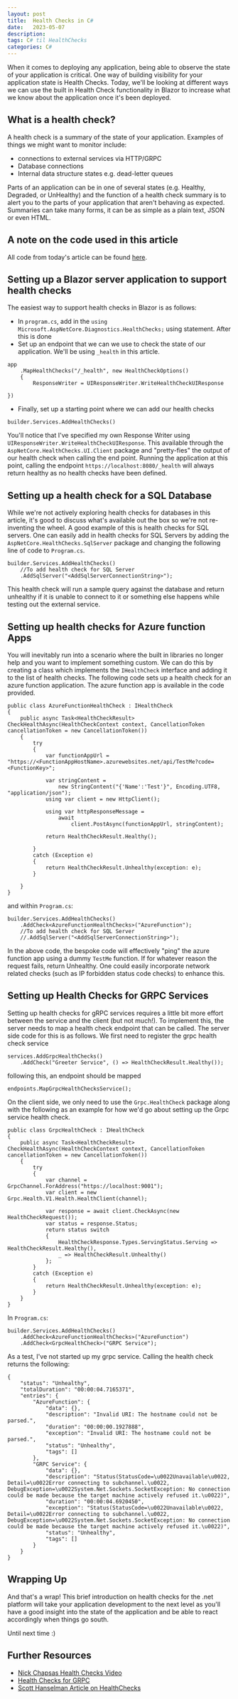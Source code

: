 ```yaml
---
layout: post
title:  Health Checks in C#
date:   2023-05-07
description: 
tags: C# til HealthChecks
categories: C#
---
```


When it comes to deploying any application, being able to observe the state of your application is critical. One way of building visibility for your application state is Health Checks. Today, we'll be looking at different ways we can use the built in Health Check functionality in Blazor to increase what we know about the application once it's been deployed.

## What is a health check?
A health check is a summary of the state of your application. Examples of things we might want to monitor include:
- connections to external services via HTTP/GRPC
- Database connections
- Internal data structure states e.g. dead-letter queues

Parts of an application can be in one of several states (e.g. Healthy, Degraded, or UnHealthy) and the function of a health check summary is to alert you to the parts of your application that aren't behaving as expected. Summaries can take many forms, it can be as simple as a plain text, JSON or even HTML.

## A note on the code used in this article
All code from today's article can be found [here](https://github.com/thatstatsguy/til/tree/main/HealthChecks).


## Setting up a Blazor server application to support health checks
The easiest way to support health checks in Blazor is as follows:
- In `program.cs`, add in the `using Microsoft.AspNetCore.Diagnostics.HealthChecks;` using statement. After this is done
- Set up an endpoint that we can we use to check the state of our application. We'll be using `_health` in this article.

```
app
    .MapHealthChecks("/_health", new HealthCheckOptions()
    {
        ResponseWriter = UIResponseWriter.WriteHealthCheckUIResponse
        
})
```
- Finally, set up a starting point where we can add our health checks

```
builder.Services.AddHealthChecks()
```

You'll notice that I've specified my own Response Writer using `UIResponseWriter.WriteHealthCheckUIResponse`. This available through the `AspNetCore.HealthChecks.UI.Client` package and "pretty-fies" the output of our health check when calling the end point. Running the application at this point, calling the endpoint `https://localhost:8080/_health` will always return healthy as no health checks have been defined.

## Setting up a health check for a SQL Database
While we're not actively exploring health checks for databases in this article, it's good to discuss what's available out the box so we're not re-inventing the wheel. A good example of this is health checks for SQL servers. One can easily add in health checks for SQL Servers by adding the `AspNetCore.HealthChecks.SqlServer` package and changing the following line of code to `Program.cs`.
```
builder.Services.AddHealthChecks()
    //To add health check for SQL Server
    .AddSqlServer("<AddSqlServerConnectionString>");
```

This health check will run a sample query against the database and return unhealthy if it is unable to connect to it or something else happens while testing out the external service.


## Setting up health checks for Azure function Apps

You will inevitably run into a scenario where the built in libraries no longer help and you want to implement something custom. We can do this by creating a class which implements the `IHealthCheck` interface and adding it to the list of health checks. The following code sets up a health check for an azure function application. The azure function app is available in the code provided.

```
public class AzureFunctionHealthCheck : IHealthCheck
{
    public async Task<HealthCheckResult> CheckHealthAsync(HealthCheckContext context, CancellationToken cancellationToken = new CancellationToken())
    {
        try
        {
            var functionAppUrl = "https://<FunctionAppHostName>.azurewebsites.net/api/TestMe?code=<FunctionKey>";

            var stringContent =
                new StringContent("{'Name':'Test'}", Encoding.UTF8, "application/json");
            using var client = new HttpClient();
            
            using var httpResponseMessage = 
                await 
                    client.PostAsync(functionAppUrl, stringContent);
            
            return HealthCheckResult.Healthy();

        }
        catch (Exception e)
        {
            return HealthCheckResult.Unhealthy(exception: e);
        }
        
    }
}
```

and within `Program.cs`:
```
builder.Services.AddHealthChecks()
    .AddCheck<AzureFunctionHealthChecks>("AzureFunction");
    //To add health check for SQL Server
    //.AddSqlServer("<AddSqlServerConnectionString>");
```

In the above code, the bespoke code will effectively "ping" the azure function app using a dummy `TestMe` function. If for whatever reason the request fails, return Unhealthy. One could easily incorporate network related checks (such as IP forbidden status code checks) to enhance this.

## Setting up Health Checks for GRPC Services
Setting up health checks for gRPC services requires a little bit more effort between the service and the client (but not much!). To implement this, the server needs to map a health check endpoint that can be called. The server side code for this is as follows. We first need to register the grpc health check service

```
services.AddGrpcHealthChecks()
    .AddCheck("Greeter Service", () => HealthCheckResult.Healthy());
```

following this, an endpoint should be mapped

```
endpoints.MapGrpcHealthChecksService();
```

On the client side, we only need to use the `Grpc.HealthCheck` package along with the following as an example for how we'd go about setting up the Grpc service health check.

```
public class GrpcHealthCheck : IHealthCheck
{
    public async Task<HealthCheckResult> CheckHealthAsync(HealthCheckContext context, CancellationToken cancellationToken = new CancellationToken())
    {
        try
        {
            var channel = GrpcChannel.ForAddress("https://localhost:9001");
            var client = new Grpc.Health.V1.Health.HealthClient(channel);

            var response = await client.CheckAsync(new HealthCheckRequest());
            var status = response.Status;
            return status switch
            {
                HealthCheckResponse.Types.ServingStatus.Serving => HealthCheckResult.Healthy(),
                _ => HealthCheckResult.Unhealthy()
            };
        }
        catch (Exception e)
        {
            return HealthCheckResult.Unhealthy(exception: e);
        }
    }
}
```

In `Program.cs`:
```
builder.Services.AddHealthChecks()
    .AddCheck<AzureFunctionHealthChecks>("AzureFunction")
    .AddCheck<GrpcHealthCheck>("GRPC Service");
```

As a test, I've not started up my grpc service. Calling the health check returns the following:
```
{
    "status": "Unhealthy",
    "totalDuration": "00:00:04.7165371",
    "entries": {
        "AzureFunction": {
            "data": {},
            "description": "Invalid URI: The hostname could not be parsed.",
            "duration": "00:00:00.1927888",
            "exception": "Invalid URI: The hostname could not be parsed.",
            "status": "Unhealthy",
            "tags": []
        },
        "GRPC Service": {
            "data": {},
            "description": "Status(StatusCode=\u0022Unavailable\u0022, Detail=\u0022Error connecting to subchannel.\u0022, DebugException=\u0022System.Net.Sockets.SocketException: No connection could be made because the target machine actively refused it.\u0022)",
            "duration": "00:00:04.6920450",
            "exception": "Status(StatusCode=\u0022Unavailable\u0022, Detail=\u0022Error connecting to subchannel.\u0022, DebugException=\u0022System.Net.Sockets.SocketException: No connection could be made because the target machine actively refused it.\u0022)",
            "status": "Unhealthy",
            "tags": []
        }
    }
}
```



## Wrapping Up
And that's a wrap! This brief introduction on health checks for the .net platform will take your application development to the next level as you'll have a good insight into the state of the application and be able to react accordingly when things go south.

Until next time :)

## Further Resources
- [Nick Chapsas Health Checks Video](https://www.youtube.com/watch?v=p2faw9DCSsY&t=556s)
- [Health Checks for GRPC](https://learn.microsoft.com/en-us/aspnet/core/grpc/health-checks?view=aspnetcore-7.0)
- [Scott Hanselman Article on HealthChecks](https://www.hanselman.com/blog/how-to-set-up-aspnet-core-22-health-checks-with-beatpulses-aspnetcorediagnosticshealthchecks)